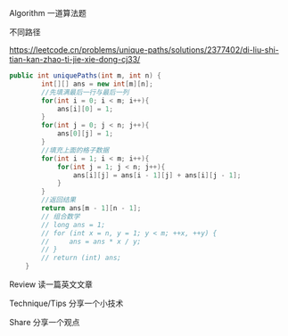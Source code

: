 Algorithm 一道算法题

不同路径

https://leetcode.cn/problems/unique-paths/solutions/2377402/di-liu-shi-tian-kan-zhao-ti-jie-xie-dong-cj33/

```java
public int uniquePaths(int m, int n) {
        int[][] ans = new int[m][n];
        //先填满最后一行与最后一列
        for(int i = 0; i < m; i++){
            ans[i][0] = 1;
        }
        for(int j = 0; j < n; j++){
            ans[0][j] = 1;
        }
        //填充上面的格子数据
        for(int i = 1; i < m; i++){
            for(int j = 1; j < n; j++){
                ans[i][j] = ans[i - 1][j] + ans[i][j - 1];
            }
        }
        //返回结果
        return ans[m - 1][n - 1];
        // 组合数学
        // long ans = 1;
        // for (int x = n, y = 1; y < m; ++x, ++y) {
        //     ans = ans * x / y;
        // }
        // return (int) ans;
    }
```

Review 读一篇英文文章



Technique/Tips 分享一个小技术

Share 分享一个观点


